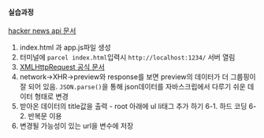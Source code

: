 #### 실습과정

[hacker news api 문서](https://github.com/tastejs/hacker-news-pwas/blob/master/docs/api.md)

1. index.html 과 app.js파일 생성
2. 터미널에 `parcel index.html`입력시 `http://localhost:1234/` 서버 열림
3. [XMLHttpRequest 공식 문서](https://developer.mozilla.org/ko/docs/Web/API/XMLHttpRequest)
4. network->XHR->preview와 response를 보면 preview의 데이터가 더 그룹핑이 잘 되어 있음. `JSON.parse()`을 통해 json데이터를 자바스크립에서 다루기 쉬운 데이터 형태로 변경
5. 받아온 데이터의 title값을 출력 - root 아래에 ul li태그 추가 하기
   6-1. 하드 코딩
   6-2. 반복문 이용
6. 변경될 가능성이 있는 url을 변수에 저장
